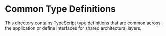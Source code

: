 # Common Type Definitions

This directory contains TypeScript type definitions that are common across the application or define interfaces for shared architectural layers.
